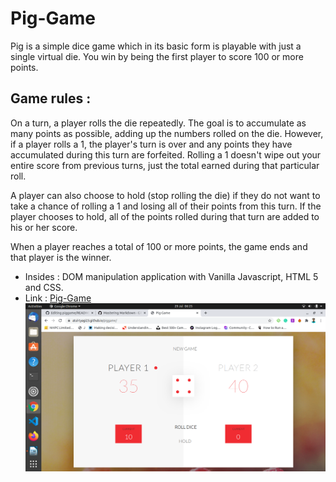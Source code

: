 # **Pig-Game**
Pig is a simple dice game which in its basic form is playable with just a single virtual die. You win by being the first player to score 100 or more points.

## Game rules :
On a turn, a player rolls the die repeatedly. The goal is to accumulate as many points as possible, adding up the numbers rolled on the die. However, if a player rolls a 1, the player's turn is over and any points they have accumulated during this turn are forfeited. Rolling a 1 doesn't wipe out your entire score from previous turns, just the total earned during that particular roll.

A player can also choose to hold (stop rolling the die) if they do not want to take a chance of rolling a 1 and losing all of their points from this turn. If the player chooses to hold, all of the points rolled during that turn are added to his or her score.

When a player reaches a total of 100 or more points, the game ends and that player is the winner.

* Insides : DOM manipulation application with Vanilla Javascript, HTML 5 and CSS.
* Link : [Pig-Game](https://atul-tyagi23.github.io/piggame/)
![Screenshot](display.png)
